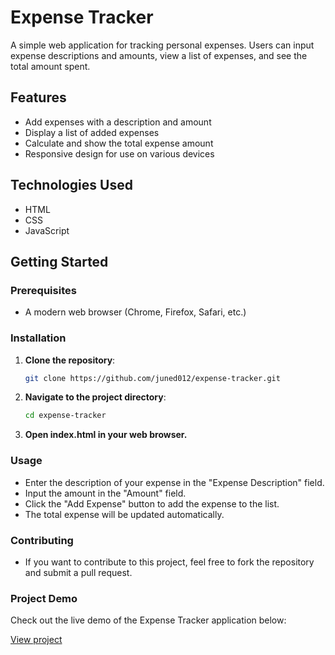 # Expense Tracker

A simple web application for tracking personal expenses. Users can input expense descriptions and amounts, view a list of expenses, and see the total amount spent.

## Features

- Add expenses with a description and amount
- Display a list of added expenses
- Calculate and show the total expense amount
- Responsive design for use on various devices

## Technologies Used

- HTML
- CSS
- JavaScript

## Getting Started

### Prerequisites

- A modern web browser (Chrome, Firefox, Safari, etc.)

### Installation

1. **Clone the repository**:

   ```bash
   git clone https://github.com/juned012/expense-tracker.git

   ```

2. **Navigate to the project directory**:

   ```bash
   cd expense-tracker

   ```

3. **Open index.html in your web browser.**

### Usage

- Enter the description of your expense in the "Expense Description" field.
- Input the amount in the "Amount" field.
- Click the "Add Expense" button to add the expense to the list.
- The total expense will be updated automatically.

### Contributing

- If you want to contribute to this project, feel free to fork the repository and submit a pull request.

### Project Demo

Check out the live demo of the Expense Tracker application below:

[View project](https://expensepro.netlify.app/)
